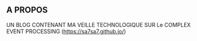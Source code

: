 
## A PROPOS

UN BLOG CONTENANT MA VEILLE TECHNOLOGIQUE SUR Le COMPLEX EVENT PROCESSING (https://sa7sa7.github.io/)
